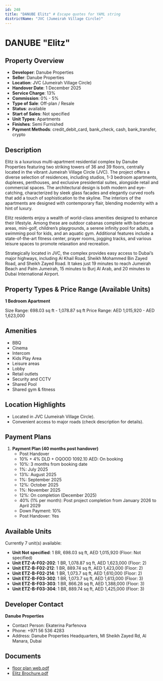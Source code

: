 ```yaml
---
id: 248
title: "DANUBE Elitz" # Escape quotes for YAML string
districtName: "JVC (Jumeirah Village Circle)"
---
```


# DANUBE "Elitz"

## Property Overview
- **Developer**: Danube Properties
- **Seller**: Danube Properties
- **Location**: JVC (Jumeirah Village Circle)
- **Handover Date**: 1 December 2025
- **Service Charge**: 13%
- **Commission**: 0% - 5%
- **Type of Sale**: Off-plan / Resale
- **Status**: available
- **Start of Sales**: Not specified
- **Unit Types**: Apartments
- **Finishes**: Semi Furnished
- **Payment Methods**: credit_debit_card, bank_check, cash, bank_transfer, crypto

## Description
Elitz is a luxurious multi-apartment residential complex by Danube Properties featuring two striking towers of 36 and 39 floors, centrally located in the vibrant Jumeirah Village Circle (JVC). The project offers a diverse selection of residences, including studios, 1-3 bedroom apartments, duplexes, penthouses, and exclusive presidential suites, alongside retail and commercial spaces. The architectural design is both modern and eye-catching, characterized by sleek glass facades and elegantly curved roofs that add a touch of sophistication to the skyline. The interiors of the apartments are designed with contemporary flair, blending modernity with a hint of luxury.

Elitz residents enjoy a wealth of world-class amenities designed to enhance their lifestyle. Among these are outdoor cabanas complete with barbecue areas, mini-golf, children’s playgrounds, a serene infinity pool for adults, a swimming pool for kids, and an aquatic gym. Additional features include a state-of-the-art fitness center, prayer rooms, jogging tracks, and various leisure spaces to promote relaxation and recreation.

Strategically located in JVC, the complex provides easy access to Dubai’s major highways, including Al Khail Road, Sheikh Mohammed Bin Zayed Road, and Sheikh Zayed Road. It takes just 19 minutes to reach Jumeirah Beach and Palm Jumeirah, 15 minutes to Burj Al Arab, and 20 minutes to Dubai International Airport.

## Property Types & Price Range (Available Units)
**1 Bedroom Apartment**

Size Range: 698.03 sq ft - 1,078.87 sq ft
Price Range: AED 1,015,920 - AED 1,623,000

## Amenities
- BBQ
- Cinema
- Intercom
- Kids Play Area
- Leisure areas
- Lobby
- Retail outlets
- Security and CCTV
- Shared Pool
- Shared gym & fitness

## Location Highlights
- Located in JVC (Jumeirah Village Circle).
- Convenient access to major roads (check description for details).

## Payment Plans
1. **Payment Plan (40 months post handover)**
   - Post Handover
   - 10% + 4% DLD + OQOOD 1092.10 AED: On booking
   - 10%: 3 months from booking date
   - 1%: July 2025
   - 13%: August 2025
   - 1%: September 2025
   - 12%: October 2025
   - 1%: November 2025
   - 12%: On completion (December 2025)
   - 40% (1% per month): Post project completion from January 2026 to April 2029
   - Down Payment: 10%
   - Post Handover: Yes

## Available Units
Currently 7 unit(s) available:
- **Unit Not specified**: 1 BR, 698.03 sq ft, AED 1,015,920 (Floor: Not specified)
- **Unit ETZ-A-F02-202**: 1 BR, 1,078.87 sq ft, AED 1,623,000 (Floor: 2)
- **Unit ETZ-B-F02-212**: 1 BR, 889.74 sq ft, AED 1,423,000 (Floor: 2)
- **Unit ETZ-B-F02-214**: 1 BR, 1,073.7 sq ft, AED 1,610,000 (Floor: 2)
- **Unit ETZ-B-F03-302**: 1 BR, 1,073.7 sq ft, AED 1,613,000 (Floor: 3)
- **Unit ETZ-B-F03-303**: 1 BR, 866.28 sq ft, AED 1,388,000 (Floor: 3)
- **Unit ETZ-B-F03-304**: 1 BR, 889.74 sq ft, AED 1,425,000 (Floor: 3)

## Developer Contact
**Danube Properties**
- Contact Person: Ekaterina Parfenova
- Phone: +971 56 536 4283
- Address: Danube Properties Headquarters, Ml Sheikh Zayed Rd, Al Manara, Dubai

## Documents
- [floor plan web.pdf](https://cdn.geniemap.net/2023/06/22/g0xQ1VfLktN0xnmnEOe8VAgUQFg7WvSOxgD4nlEj.pdf)
- [Elitz Brochure.pdf](https://cdn.geniemap.net/2023/07/17/OKMTam1xTox0frsLFRdj6Bb5pzpke9h1pLlgiDgU.pdf)
